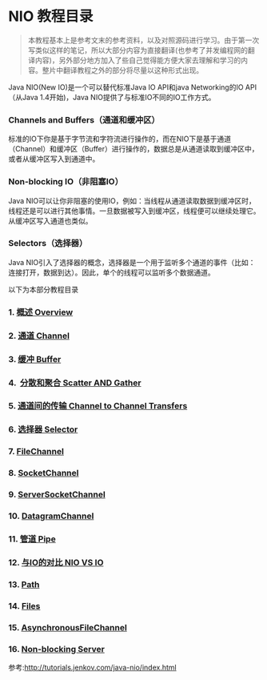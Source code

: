 # NIO 教程目录

> 本教程基本上是参考文末的参考资料，以及对照源码进行学习。由于第一次写类似这样的笔记，所以大部分内容为直接翻译(也参考了并发编程网的翻译内容)，另外部分地方加入了些自己觉得能方便大家去理解和学习的内容。整片中翻译教程之外的部分将尽量以这种形式出现。

Java NIO(New IO)是一个可以替代标准Java IO API和java Networking的IO API（从Java 1.4开始)，Java NIO提供了与标准IO不同的IO工作方式。

### Channels and Buffers（通道和缓冲区）

标准的IO下你是基于字节流和字符流进行操作的，而在NIO下是基于通道（Channel）和缓冲区（Buffer）进行操作的，数据总是从通道读取到缓冲区中，或者从缓冲区写入到通道中。

### Non-blocking IO（非阻塞IO）

Java NIO可以让你非阻塞的使用IO，例如：当线程从通道读取数据到缓冲区时，线程还是可以进行其他事情。一旦数据被写入到缓冲区，线程便可以继续处理它。从缓冲区写入通道也类似。

### Selectors（选择器）

Java NIO引入了选择器的概念，选择器是一个用于监听多个通道的事件（比如：连接打开，数据到达）。因此，单个的线程可以监听多个数据通道。

以下为本部分教程目录

### 1.  [概述 Overview](./overview.md)
### 2.  [通道 Channel](./channel.md)
### 3.  [缓冲 Buffer](./buffer.md)
### 4.  [分散和聚合 Scatter AND Gather](./scatter&gather.md)
### 5.	[通道间的传输 Channel to Channel Transfers](./channel2channel.md)
### 6.	[选择器 Selector](./selector.md)
### 7.	[FileChannel](./filechannel.md)
### 8.	[SocketChannel](./socketchannel.md)
### 9.	[ServerSocketChannel](./serversocketchannel.md)
### 10.	[DatagramChannel](./datagramchannel.md)
### 11.	[管道 Pipe](./pipe.md)
### 12.	[与IO的对比 NIO VS IO](./nio_vs_io.md)
### 13.	[Path](./path.md)
### 14.	[Files](./files.md)
### 15.	[AsynchronousFileChannel](./asynchronousfilechannel.md)
### 16. [Non-blocking Server](./non-blocking_server.md)




参考:<http://tutorials.jenkov.com/java-nio/index.html>
